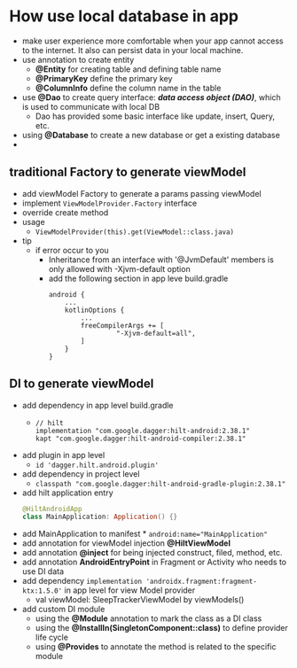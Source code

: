 # How use local database in app
* make user experience more comfortable when your app cannot access to the internet. It also can persist data in your local machine.
* use annotation to create entity
  * **@Entity** for creating table and defining table name
  * **@PrimaryKey** define the primary key
  * **@ColumnInfo** define the column name in the table
* use **@Dao** to create query interface: ***data access object (DAO)***, which is used to communicate with local DB
  * Dao has provided some basic interface like update, insert, Query, etc.
* using **@Database** to create a new database or get a existing database
* 

## traditional Factory to generate viewModel
* add viewModel Factory to generate a params passing viewModel
* implement ```ViewModelProvider.Factory``` interface
* override create method
* usage
  * ```ViewModelProvider(this).get(ViewModel::class.java)```
* tip
  * if error occur to you
    * Inheritance from an interface with '@JvmDefault' members is only allowed with -Xjvm-default option
    * add the following section in app leve build.gradle
        ```
        android {
            ...
            kotlinOptions {
                ...
                freeCompilerArgs += [
                         "-Xjvm-default=all",
                ]
            }
        }
        ```

## DI to generate viewModel
* add dependency in app level build.gradle
  * ```
    // hilt
    implementation "com.google.dagger:hilt-android:2.38.1"
    kapt "com.google.dagger:hilt-android-compiler:2.38.1"
    ```
* add plugin in app level
  * ```id 'dagger.hilt.android.plugin'```
* add dependency in project level
  * ```classpath "com.google.dagger:hilt-android-gradle-plugin:2.38.1"```
* add hilt application entry
  ```kotlin
  @HiltAndroidApp
  class MainApplication: Application() {}
  ```
* add MainApplication to manifest
  * 
  ```android:name="MainApplication"```
* add annotation for viewModel injection **@HiltViewModel**
* add annotation **@inject** for being injected construct, filed, method, etc.
* add annotation **AndroidEntryPoint** in Fragment or Activity who needs to use DI data
* add dependency ```implementation 'androidx.fragment:fragment-ktx:1.5.0'``` in app level for view Model provider
  * val viewModel: SleepTrackerViewModel by viewModels()
* add custom DI module
  * using the **@Module** annotation to mark the class as a DI class
  * using the **@InstallIn(SingletonComponent::class)** to define provider life cycle
  * using **@Provides** to annotate the method is related to the specific module
